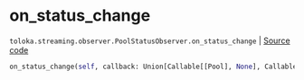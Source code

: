 # on_status_change
`toloka.streaming.observer.PoolStatusObserver.on_status_change` | [Source code](https://github.com/Toloka/toloka-kit/blob/v1.0.2/src/streaming/observer.py#L236)

```python
on_status_change(self, callback: Union[Callable[[Pool], None], Callable[[Pool], Awaitable[None]]])
```


